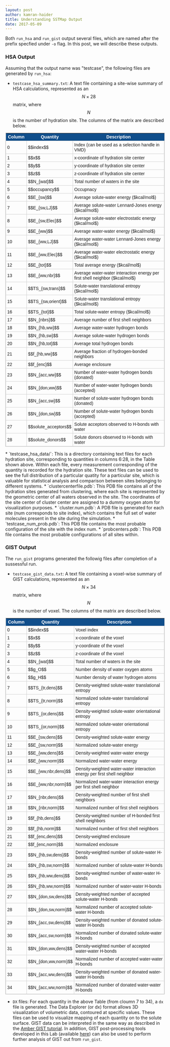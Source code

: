 ```yaml
---
layout: post
author: kamran-haider
title: Understanding SSTMap Output
date: 2017-05-09
---
```

Both `run_hsa` and `run_gist` output several files, which are named after the prefix specfied under `-o` flag. In this post, we will describe these outputs. 
<!--more-->


### HSA Output
Assuming that the output name was "testcase", the following files are generated by `run_hsa`:
* `testcase_hsa_summary.txt`: A text file containing a site-wise summary of HSA calculations, represented as an $$N \times 28$$ matrix, where $$N$$ is the number of hydration site. The columns of the matrix are described below.
<style type="text/css">
  table.tableizer-table {
    font-size: 14px;
    border: 1px solid #CCC; 
    font-family: Lucida Sans Unicode, Lucida Grande, sans-serif;
  } 
  .tableizer-table td {
    padding: 4px;
    margin: 3px;
    border: 1px solid #CCC;
  }
  .tableizer-table th {
    background-color: #104E8B; 
    color: #FFF;
    font-weight: bold;
  }
</style>
<table class="tableizer-table">
<thead><tr class="tableizer-firstrow"><th>Column</th><th>Quantity</th><th>Description</th></tr></thead><tbody>
 <tr><td>0</td><td>$$index$$</td><td>Index (can be used as a selection handle in VMD)</td></tr>
 <tr><td>1</td><td>$$x$$</td><td>x-coordinate of hydration site center</td></tr>
 <tr><td>2</td><td>$$y$$</td><td>y-coordinate of hydration site center</td></tr>
 <tr><td>3</td><td>$$z$$</td><td>z-coordinate of hydration site center</td></tr>
 <tr><td>4</td><td>$$N_{wat}$$</td><td>Total number of waters in the site</td></tr>
 <tr><td>5</td><td>$$occupancy$$</td><td>Occupnacy</td></tr>
 <tr><td>6</td><td>$$E_{sw}$$</td><td>Average solute-water energy ($kcal/mol$)</td></tr>
 <tr><td>7</td><td>$$E_{sw,LJ}$$</td><td>Average solute-water Lennard-Jones energy ($kcal/mol$)</td></tr>
 <tr><td>8</td><td>$$E_{sw,Elec}$$</td><td>Average solute-water electrostatic energy ($kcal/mol$)</td></tr>
 <tr><td>9</td><td>$$E_{ww}$$</td><td>Average water-water energy ($kcal/mol$)</td></tr>
 <tr><td>10</td><td>$$E_{ww,LJ}$$</td><td>Average water-water Lennard-Jones energy ($kcal/mol$)</td></tr>
 <tr><td>11</td><td>$$E_{ww,Elec}$$</td><td>Average water-water electrostatic energy ($kcal/mol$)</td></tr>
 <tr><td>12</td><td>$$E_{tot}$$</td><td>Total average energy ($kcal/mol$)</td></tr>
 <tr><td>13</td><td>$$E_{ww,nbr}$$</td><td> Average water-water interaction energy per first shell neighbor  ($kcal/mol$)</td></tr>
 <tr><td>14</td><td>$$TS_{sw,trans}$$</td><td>Solute-water translational entropy  ($kcal/mol$)</td></tr>
 <tr><td>15</td><td>$$TS_{sw,orient}$$</td><td>Solute-water translational entropy  ($kcal/mol$)</td></tr>
 <tr><td>16</td><td>$$TS_{tot}$$</td><td>Total solute-water entropy  ($kcal/mol$)</td></tr>
 <tr><td>17</td><td>$$N_{nbrs}$$</td><td> Average number of first shell neighbors</td></tr>
 <tr><td>18</td><td>$$N_{hb,ww}$$</td><td> Average water-water hydrogen bonds</td></tr>
 <tr><td>19</td><td>$$N_{hb,sw}$$</td><td> Average solute-water hydrogen bonds</td></tr>
 <tr><td>20</td><td>$$N_{hb,tot}$$</td><td>Average total hydrogen bonds</td></tr>
 <tr><td>21</td><td>$$f_{hb,ww}$$</td><td> Average fraction of hydrogen-bonded neighbors</td></tr>
 <tr><td>22</td><td>$$f_{enc}$$</td><td> Average enclosure</td></tr>
 <tr><td>23</td><td>$$N_{acc,ww}$$</td><td> Number of water-water hydrogen bonds (donated)</td></tr>
 <tr><td>24</td><td>$$N_{don,ww}$$</td><td> Number of water-water hydrogen bonds (accepted)</td></tr>
 <tr><td>25</td><td>$$N_{acc,sw}$$</td><td> Number of solute-water hydrogen bonds (donated)</td></tr>
 <tr><td>26</td><td>$$N_{don,sw}$$</td><td> Number of solute-water hydrogen bonds (accepted)</td></tr>
 <tr><td>27</td><td>$$solute_acceptors$$</td><td>Solute acceptors observed to H-bonds with water</td></tr>
 <tr><td>28</td><td>$$solute_donors$$</td><td>Solute donors observed to H-bonds with water</td></tr>
</tbody></table> 
* `testcase_hsa_data/`: This is a directory containing text files for each hydration site, corresponding to quantities in columns 6:28, in the Table shown above. Within each file, every measurement corresponding of the quantity is recorded for the hydration site. These text files can be used to see the full distribution of a particular quatity for a particular site, which is valuable for statistical analysis and comparison between sites belonging to different systems.
* `clustercenterfile.pdb`: This PDB file contains all of the hydration sites generated from clustering, where each site is represented by the geometric center of all waters observed in the site. The coordinates of the site center of cluster center are assigned to a dummy oxygen atom for visualization purposes.
* `cluster.num.pdb`: A PDB file is generated for each site (num corresponds to site index), which contains the full set of water molecules present in the site during the simulation.
* `testcase_num_prob.pdb`: This PDB file contains the most probable configuration of the site with the index num.
* `probcenters.pdb`: This PDB file contains the most probable configurations of all sites within.


### GIST Output
The `run_gist` programs generated the followig files after completion of a sussessful run.
* `testcase_gist_data.txt`: A text file containing a voxel-wise summary of GIST calculations, represented as an $$N \times 34$$ matrix, where $$N$$ is the number of voxel. The columns of the matrix are described below.
<style type="text/css">
  table.tableizer-table {
    font-size: 14px;
    border: 1px solid #CCC; 
    font-family: Lucida Sans Unicode, Lucida Grande, sans-serif;
  } 
  .tableizer-table td {
    padding: 4px;
    margin: 3px;
    border: 1px solid #CCC;
  }
  .tableizer-table th {
    background-color: #104E8B; 
    color: #FFF;
    font-weight: bold;
  }
</style>
<table class="tableizer-table">
<thead><tr class="tableizer-firstrow"><th>Column</th><th>Quantity</th><th>Description</th></tr></thead><tbody>
 <tr><td>0</td><td>$$index$$</td><td>Voxel index</td></tr>
 <tr><td>1</td><td>$$x$$</td><td>x-coordinate of the voxel</td></tr>
 <tr><td>2</td><td>$$y$$</td><td>y-coordinate of the voxel</td></tr>
 <tr><td>3</td><td>$$z$$</td><td>z-coordinate of the voxel</td></tr>
 <tr><td>4</td><td>$$N_{wat}$$</td><td>Total number of waters in the site</td></tr>
 <tr><td>5</td><td>$$g_O$$</td><td>Number density of water oxygen atoms</td></tr>
 <tr><td>6</td><td>$$g_H$$</td><td>Number density of water hydrogen atoms</td></tr>
 <tr><td>7</td><td>$$TS_{tr,dens}$$</td><td>Density-weighted solute-water translational entropy</td></tr>
 <tr><td>8</td><td>$$TS_{tr,norm}$$</td><td>Normalized solute-water translational entropy</td></tr>
 <tr><td>9</td><td>$$TS_{or,dens}$$</td><td>Density-weighted solute-water orientational entropy</td></tr>
 <tr><td>10</td><td>$$TS_{or,norm}$$</td><td>Normalized solute-water orientational entropy</td></tr>
 <tr><td>11</td><td>$$E_{sw,dens}$$</td><td>Density-weighted solute-water energy</td></tr>
 <tr><td>12</td><td>$$E_{sw,norm}$$</td><td>Normalized solute-water energy</td></tr>
 <tr><td>13</td><td>$$E_{ww,dens}$$</td><td>Density-weighted water-water energy</td></tr>
 <tr><td>14</td><td>$$E_{ww,norm}$$</td><td>Normalized water-water energy</td></tr>
 <tr><td>15</td><td>$$E_{ww,nbr,dens}$$</td><td>Density-weighted water-water interaction energy per first shell neighbor</td></tr>
 <tr><td>16</td><td>$$E_{ww,nbr,norm}$$</td><td>Normalized water-water interaction energy per first shell neighbor</td></tr>
 <tr><td>17</td><td>$$N_{nbr,dens}$$</td><td>Density-weighted number of first shell neighbors</td></tr>
 <tr><td>18</td><td>$$N_{nbr,norm}$$</td><td>Normalized number of first shell neighbors</td></tr>
 <tr><td>19</td><td>$$f_{hb,dens}$$</td><td>Density-weighted number of H-bonded first shell neighbors</td></tr>
 <tr><td>20</td><td>$$f_{hb,norm}$$</td><td>Normalized number of first shell neighbors</td></tr>
 <tr><td>21</td><td>$$f_{enc,dens}$$</td><td>Density-weighted enclosure</td></tr>
 <tr><td>22</td><td>$$f_{enc,norm}$$</td><td>Normalized enclosure</td></tr>
 <tr><td>23</td><td>$$N_{hb,sw,dens}$$</td><td>Density-weighted number of solute-water H-bonds</td></tr>
 <tr><td>24</td><td>$$N_{hb,sw,norm}$$</td><td>Normalized number of solute-water H-bonds</td></tr>
 <tr><td>25</td><td>$$N_{hb,ww,dens}$$</td><td>Density-weighted number of water-water H-bonds</td></tr>
 <tr><td>26</td><td>$$N_{hb,ww,norm}$$</td><td>Normalized number of water-water H-bonds</td></tr>
 <tr><td>27</td><td>$$N_{don,sw,dens}$$</td><td>Density-weighted number of accepted solute-water H-bonds</td></tr>
 <tr><td>28</td><td>$$N_{don,sw,norm}$$</td><td>Normalized number of accepted solute-water H-bonds</td></tr>
 <tr><td>29</td><td>$$N_{acc,sw,dens}$$</td><td>Density-weighted number of donated solute-water H-bonds</td></tr>
 <tr><td>30</td><td>$$N_{acc,sw,norm}$$</td><td>Normalized number of donated solute-water H-bonds</td></tr>
 <tr><td>31</td><td>$$N_{don,ww,dens}$$</td><td>Density-weighted number of accepted water-water H-bonds</td></tr>
 <tr><td>32</td><td>$$N_{don,ww,norm}$$</td><td>Normalized number of accepted water-water H-bonds</td></tr>
 <tr><td>33</td><td>$$N_{acc,ww,dens}$$</td><td>Density-weighted number of donated water-water H-bonds</td></tr>
 <tr><td>34</td><td>$$N_{acc,ww,norm}$$</td><td>Normalized number of donated water-water H-bonds</td></tr>
</tbody></table>

 * `DX` files: For each quantity in the above Table (from cloumn 7 to 34), a `dx` file is generated. The Data Explorer (or dx) format allows 3D visualization of volumetric data, contoured at specific values. These files can be used to visualize mapping of each quantity on to the solute surface. GIST data can be interpreted in the same way as described in the [Amber GIST tutorial](http://ambermd.org/tutorials/advanced/tutorial25/). In addition, GIST post-processing tools developed in this Lab (available [here](http://ambermd.org/tutorials/advanced/tutorial25/section4.htm)) can also be used to perform further analysis of GIST out from `run_gist`. 
<!--more-->

